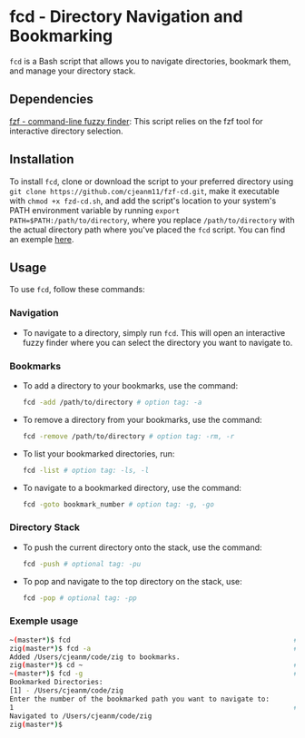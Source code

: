 # fcd - Directory Navigation and Bookmarking

`fcd` is a Bash script that allows you to navigate directories, bookmark them, and manage your directory stack.

## Dependencies

[fzf - command-line fuzzy finder](https://github.com/junegunn/fzf): This script relies on the fzf tool for interactive directory selection.

## Installation

To install `fcd`, clone or download the script to your preferred directory using `git clone https://github.com/cjeanm11/fzf-cd.git`, make it executable with `chmod +x fzd-cd.sh`, and add the script's location to your system's PATH environment variable by running `export PATH=$PATH:/path/to/directory`, where you replace `/path/to/directory` with the actual directory path where you've placed the `fcd` script. You can find an exemple [here](https://github.com/cjeanm11/config).

## Usage

To use `fcd`, follow these commands:

### Navigation

- To navigate to a directory, simply run `fcd`. This will open an interactive fuzzy finder where you can select the directory you want to navigate to.

### Bookmarks

- To add a directory to your bookmarks, use the command:

  ```bash
  fcd -add /path/to/directory # option tag: -a

- To remove a directory from your bookmarks, use the command:

  ```bash
  fcd -remove /path/to/directory # option tag: -rm, -r

- To list your bookmarked directories, run:

  ```bash
  fcd -list # option tag: -ls, -l

- To navigate to a bookmarked directory, use the command:

  ```bash
  fcd -goto bookmark_number # option tag: -g, -go

### Directory Stack

- To push the current directory onto the stack, use the command:

  ```bash
  fcd -push # optional tag: -pu

- To pop and navigate to the top directory on the stack, use:

  ```bash
  fcd -pop # optional tag: -pp

### Exemple usage

  ```bash
  ~(master*)$ fcd                                                       # Fuzzy find and change directory.
  zig(master*)$ fcd -a                                                  # Add working directory as a bookmark.
  Added /Users/cjeanm/code/zig to bookmarks.
  zig(master*)$ cd ~                                                    # Go back to home directory.
  ~(master*)$ fcd -g                                                    # Go to a selected bookmark.
  Bookmarked Directories:
  [1] - /Users/cjeanm/code/zig
  Enter the number of the bookmarked path you want to navigate to: 
  1                                                                     # Enter bookmark number
  Navigated to /Users/cjeanm/code/zig
  zig(master*)$ 
